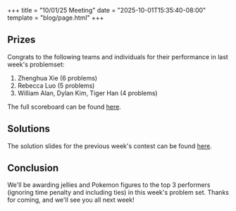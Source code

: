 +++
title = "10/01/25 Meeting"
date = "2025-10-01T15:35:40-08:00"
template = "blog/page.html"
+++

## Prizes

Congrats to the following teams and individuals for their performance in last week's problemset:
1. Zhenghua Xie (6 problems)
2. Rebecca Luo (5 problems)
3. William Alan, Dylan Kim, Tiger Han (4 problems)

The full scoreboard can be found [here](https://codeforces.com/group/uQ5Rzs0rZ6/contest/637694/standings/groupmates/true).

## Solutions

The solution slides for the previous week's contest can be found [here](https://docs.google.com/presentation/d/11TpDrFydNNqYpli7Dflk18Fy5DQLKQlOeU19C2vcYPk/edit?usp=sharing).

## Conclusion

We'll be awarding jellies and Pokemon figures to the top 3 performers (ignoring time penalty and including ties) in this week's problem set.
Thanks for coming, and we'll see you all next week!
